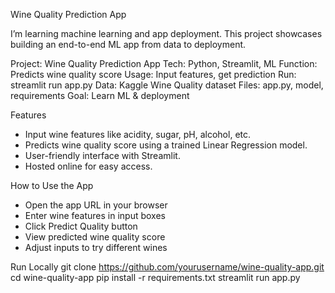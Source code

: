 Wine Quality Prediction App

I’m learning machine learning and app deployment. This project showcases building an end-to-end ML app from data to deployment.

Project: Wine Quality Prediction App
Tech: Python, Streamlit, ML
Function: Predicts wine quality score
Usage: Input features, get prediction
Run: streamlit run app.py
Data: Kaggle Wine Quality dataset
Files: app.py, model, requirements
Goal: Learn ML & deployment

Features
- Input wine features like acidity, sugar, pH, alcohol, etc.  
- Predicts wine quality score using a trained Linear Regression model.  
- User-friendly interface with Streamlit.  
- Hosted online for easy access.

How to Use the App
- Open the app URL in your browser
- Enter wine features in input boxes
- Click Predict Quality button
- View predicted wine quality score
- Adjust inputs to try different wines

Run Locally
git clone https://github.com/yourusername/wine-quality-app.git
cd wine-quality-app
pip install -r requirements.txt
streamlit run app.py
